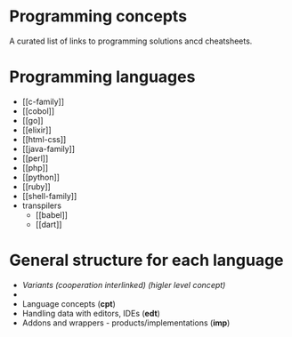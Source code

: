 # Programming concepts

A curated list of links to programming solutions ancd cheatsheets.



# Programming languages

- [[c-family]]
- [[cobol]]
- [[go]]
- [[elixir]]
- [[html-css]]
- [[java-family]]
- [[perl]]
- [[php]]
- [[python]]
- [[ruby]]
- [[shell-family]]
- transpilers
	- [[babel]]
	- [[dart]]


# General structure for each language

- *Variants (cooperation interlinked) (higler level concept)*
- 
- Language concepts (**cpt**)
- Handling data with editors, IDEs (**edt**)
- Addons and wrappers - products/implementations (**imp**)

